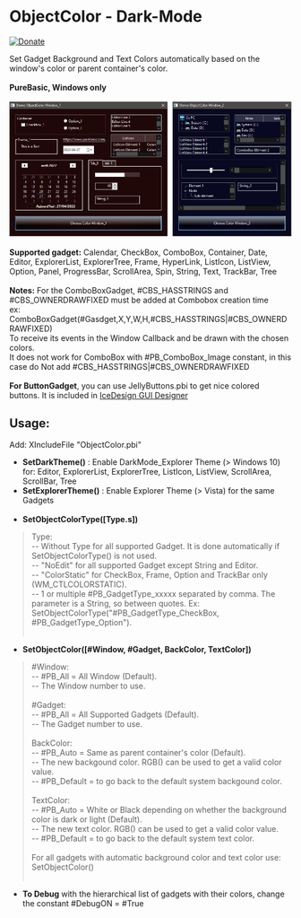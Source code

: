 # ObjectColor - Dark-Mode
[![Donate](https://img.shields.io/badge/Donate-PayPal-green.svg)](https://www.paypal.com/donate/?cmd=_s-xclick&hosted_button_id=9WZ5EDAMPH6SE)

Set Gadget Background and Text Colors automatically based on the window's color or parent container's color.<br>
<br>
**PureBasic, Windows only**<br><br>
![Alt text](/Object-Color-Demo.png?raw=true "Object-Color-Demo")<br>
<br>
**Supported gadget:** Calendar, CheckBox, ComboBox, Container, Date, Editor, ExplorerList, ExplorerTree, Frame, HyperLink, ListIcon, ListView, Option, Panel, ProgressBar, ScrollArea, Spin, String, Text, TrackBar, Tree<br><br>
**Notes:** For the ComboBoxGadget, #CBS_HASSTRINGS and #CBS_OWNERDRAWFIXED must be added at Combobox creation time<br> 
   ex: ComboBoxGadget(#Gasdget,X,Y,W,H,#CBS_HASSTRINGS|#CBS_OWNERDRAWFIXED)<br>
   To receive its events in the Window Callback and be drawn with the chosen colors.<br>
   It does not work for ComboBox with #PB_ComboBox_Image constant, in this case do Not add #CBS_HASSTRINGS|#CBS_OWNERDRAWFIXED<br>
<br>
**For ButtonGadget**, you can use JellyButtons.pbi to get nice colored buttons. It is included in [IceDesign GUI Designer](https://github.com/ChrisRfr/IceDesign)<br>
## Usage:
Add: XIncludeFile "ObjectColor.pbi"<br>
 - **SetDarkTheme()**     : Enable DarkMode_Explorer Theme (> Windows 10) for: Editor, ExplorerList, ExplorerTree, ListIcon, ListView, ScrollArea, ScrollBar, Tree<br> 
 - **SetExplorerTheme()** : Enable Explorer Theme (> Vista) for the same Gadgets<br><br>
 - **SetObjectColorType([Type.s])**<br>
> Type:<br>
>  -- Without Type for all supported Gadget. It is done automatically if SetObjectColorType() is not used.<br>
>  -- "NoEdit" for all supported Gadget except String and Editor.<br>
> -- "ColorStatic" for CheckBox, Frame, Option and TrackBar only (WM_CTLCOLORSTATIC).<br>
> -- 1 or multiple #PB_GadgetType_xxxxx separated by comma. The parameter is a String, so between quotes. Ex: SetObjectColorType("#PB_GadgetType_CheckBox, #PB_GadgetType_Option").<br><br>
 - **SetObjectColor([#Window, #Gadget, BackColor, TextColor])**<br>
> #Window:<br>
>  -- #PB_All = All Window (Default).<br>
>  -- The Window number to use.<br><br>
> #Gadget:<br>
>  -- #PB_All = All Supported Gadgets (Default).<br>
>  -- The Gadget number to use.<br><br>
> BackColor:<br>
>  -- #PB_Auto = Same as parent container's color (Default).<br>
>  -- The new backgound color. RGB() can be used to get a valid color value.<br>
>  -- #PB_Default = to go back to the default system backgound color.<br><br>
> TextColor:<br>
>  -- #PB_Auto = White or Black depending on whether the background color is dark or light (Default).<br>
>  -- The new text color. RGB() can be used to get a valid color value.<br>
>  -- #PB_Default = to go back to the default system text color.<br><br>
For all gadgets with automatic background color and text color use: SetObjectColor()<br><br>
 - **To Debug** with the hierarchical list of gadgets with their colors, change the constant #DebugON = #True<br> 
